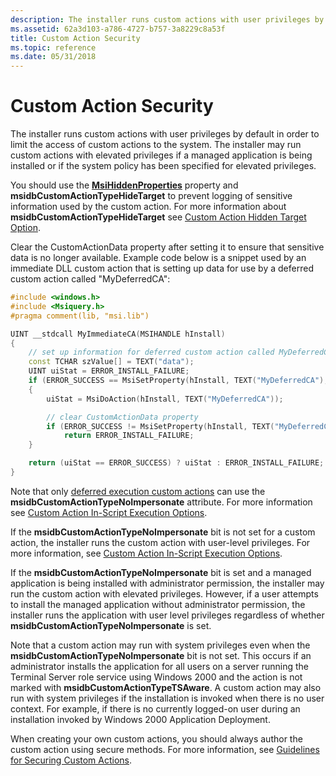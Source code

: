 ```yaml
---
description: The installer runs custom actions with user privileges by default in order to limit the access of custom actions to the system.
ms.assetid: 62a3d103-a786-4727-b757-3a8229c8a53f
title: Custom Action Security
ms.topic: reference
ms.date: 05/31/2018
---
```


# Custom Action Security

The installer runs custom actions with user privileges by default in order to limit the access of custom actions to the system. The installer may run custom actions with elevated privileges if a managed application is being installed or if the system policy has been specified for elevated privileges.

You should use the [**MsiHiddenProperties**](msihiddenproperties.md) property and **msidbCustomActionTypeHideTarget** to prevent logging of sensitive information used by the custom action. For more information about **msidbCustomActionTypeHideTarget** see [Custom Action Hidden Target Option](custom-action-hidden-target-option.md).

Clear the CustomActionData property after setting it to ensure that sensitive data is no longer available. Example code below is a snippet used by an immediate DLL custom action that is setting up data for use by a deferred custom action called "MyDeferredCA":


```C++
#include <windows.h>
#include <Msiquery.h>
#pragma comment(lib, "msi.lib")

UINT __stdcall MyImmediateCA(MSIHANDLE hInstall)
{
    // set up information for deferred custom action called MyDeferredCA
    const TCHAR szValue[] = TEXT("data");
    UINT uiStat = ERROR_INSTALL_FAILURE;
    if (ERROR_SUCCESS == MsiSetProperty(hInstall, TEXT("MyDeferredCA"), szValue))
    {
        uiStat = MsiDoAction(hInstall, TEXT("MyDeferredCA"));

        // clear CustomActionData property
        if (ERROR_SUCCESS != MsiSetProperty(hInstall, TEXT("MyDeferredCA"), TEXT("")))
            return ERROR_INSTALL_FAILURE;
    }

    return (uiStat == ERROR_SUCCESS) ? uiStat : ERROR_INSTALL_FAILURE;    
}
```



Note that only [deferred execution custom actions](deferred-execution-custom-actions.md) can use the **msidbCustomActionTypeNoImpersonate** attribute. For more information see [Custom Action In-Script Execution Options](custom-action-in-script-execution-options.md).

If the **msidbCustomActionTypeNoImpersonate** bit is not set for a custom action, the installer runs the custom action with user-level privileges. For more information, see [Custom Action In-Script Execution Options](custom-action-in-script-execution-options.md).

If the **msidbCustomActionTypeNoImpersonate** bit is set and a managed application is being installed with administrator permission, the installer may run the custom action with elevated privileges. However, if a user attempts to install the managed application without administrator permission, the installer runs the application with user level privileges regardless of whether **msidbCustomActionTypeNoImpersonate** is set.

Note that a custom action may run with system privileges even when the **msidbCustomActionTypeNoImpersonate** bit is not set. This occurs if an administrator installs the application for all users on a server running the Terminal Server role service using Windows 2000 and the action is not marked with **msidbCustomActionTypeTSAware**. A custom action may also run with system privileges if the installation is invoked when there is no user context. For example, if there is no currently logged-on user during an installation invoked by Windows 2000 Application Deployment.

When creating your own custom actions, you should always author the custom action using secure methods. For more information, see [Guidelines for Securing Custom Actions](guidelines-for-securing-custom-actions.md).

 

 



